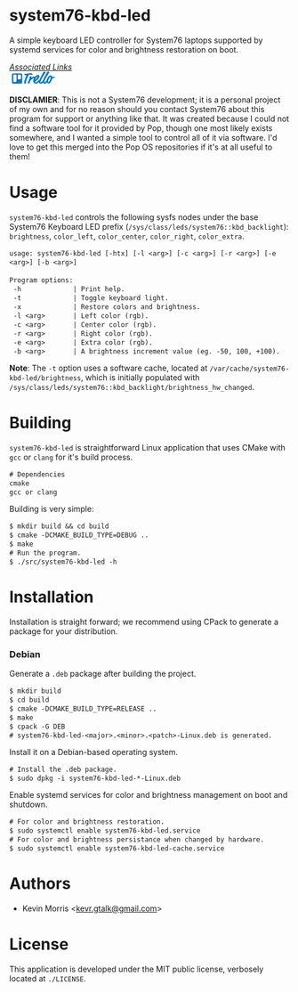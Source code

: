 # system76-kbd-led

A simple keyboard LED controller for System76 laptops supported by systemd services for color and brightness restoration on boot.

<u>*Associated Links*</u><br />
[![Trello Development Board](./assets/trello.png)](https://trello.com/b/6R6GS9bF)

**DISCLAMIER**: This is not a System76 development; it is a personal project of my own and for no reason should you contact System76 about this program for support or anything like that. It was created because I could not find a software tool for it provided by Pop, though one most likely exists somewhere, and I wanted a simple tool to control all of it via software. I'd love to get this merged into the Pop OS repositories if it's at all useful to them!

# Usage

`system76-kbd-led` controls the following sysfs nodes under the base System76 Keyboard LED prefix (`/sys/class/leds/system76::kbd_backlight`): `brightness`, `color_left`, `color_center`, `color_right`, `color_extra`.

```
usage: system76-kbd-led [-htx] [-l <arg>] [-c <arg>] [-r <arg>] [-e <arg>] [-b <arg>]

Program options:
 -h             | Print help.
 -t             | Toggle keyboard light.
 -x             | Restore colors and brightness.
 -l <arg>       | Left color (rgb).
 -c <arg>       | Center color (rgb).
 -r <arg>       | Right color (rgb).
 -e <arg>       | Extra color (rgb).
 -b <arg>       | A brightness increment value (eg. -50, 100, +100).
```

**Note**: The `-t` option uses a software cache, located at `/var/cache/system76-kbd-led/brightness`, which is initially populated with `/sys/class/leds/system76::kbd_backlight/brightness_hw_changed`.

# Building

`system76-kbd-led` is straightforward Linux application that uses CMake
with `gcc` or `clang` for it's build process.

	# Dependencies
	cmake
	gcc or clang

Building is very simple:

	$ mkdir build && cd build
	$ cmake -DCMAKE_BUILD_TYPE=DEBUG ..
	$ make
	# Run the program.
	$ ./src/system76-kbd-led -h

# Installation

Installation is straight forward; we recommend using CPack to generate
a package for your distribution.

### Debian

Generate a `.deb` package after building the project.

	$ mkdir build
	$ cd build
	$ cmake -DCMAKE_BUILD_TYPE=RELEASE ..
	$ make
	$ cpack -G DEB
	# system76-kbd-led-<major>.<minor>.<patch>-Linux.deb is generated.

Install it on a Debian-based operating system.

	# Install the .deb package.
	$ sudo dpkg -i system76-kbd-led-*-Linux.deb

Enable systemd services for color and brightness management on boot
and shutdown.

	# For color and brightness restoration.
	$ sudo systemctl enable system76-kbd-led.service
	# For color and brightness persistance when changed by hardware.
	$ sudo systemctl enable system76-kbd-led-cache.service

# Authors

* Kevin Morris &lt;kevr.gtalk@gmail.com&gt;

# License

This application is developed under the MIT public license, verbosely
located at `./LICENSE`.

